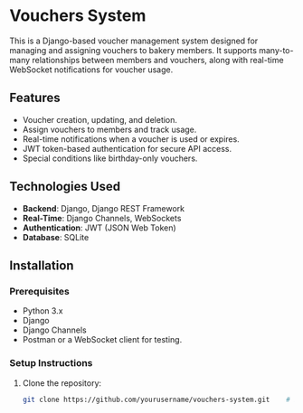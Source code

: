 # Vouchers System

This is a Django-based voucher management system designed for managing and assigning vouchers to bakery members. It supports many-to-many relationships between members and vouchers, along with real-time WebSocket notifications for voucher usage.

## Features

- Voucher creation, updating, and deletion.
- Assign vouchers to members and track usage.
- Real-time notifications when a voucher is used or expires.
- JWT token-based authentication for secure API access.
- Special conditions like birthday-only vouchers.

## Technologies Used

- **Backend**: Django, Django REST Framework
- **Real-Time**: Django Channels, WebSockets
- **Authentication**: JWT (JSON Web Token)
- **Database**: SQLite

## Installation

### Prerequisites

- Python 3.x
- Django
- Django Channels
- Postman or a WebSocket client for testing.

### Setup Instructions

1. Clone the repository:

   ```bash
   git clone https://github.com/yourusername/vouchers-system.git    # i will add link after completion
